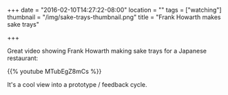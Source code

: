 +++
date = "2016-02-10T14:27:22-08:00"
location = ""
tags = ["watching"]
thumbnail = "/img/sake-trays-thumbnail.png"
title = "Frank Howarth makes sake trays"

+++

Great video showing Frank Howarth making sake trays
for a Japanese restaurant:

{{% youtube MTubEgZ8mCs %}}

It's a cool view into a prototype / feedback cycle.
